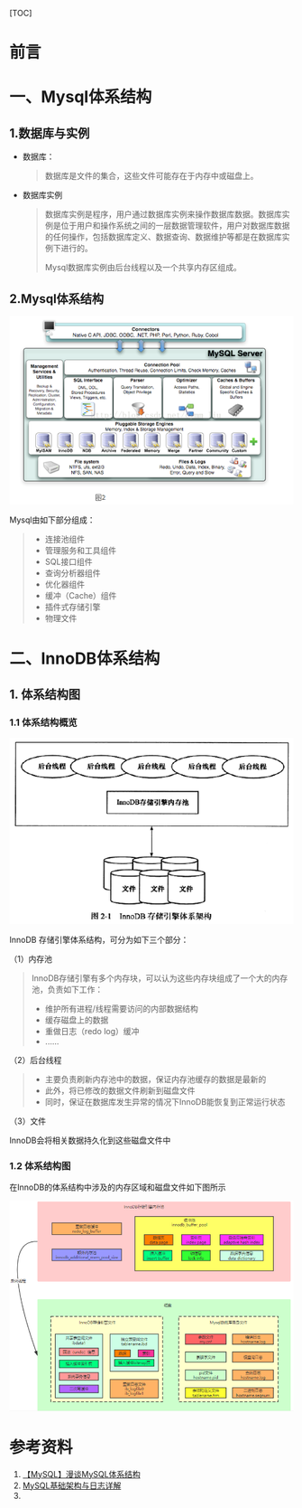 [TOC]









# 前言



# 一、Mysql体系结构

## 1.数据库与实例

- 数据库：

  > 数据库是文件的集合，这些文件可能存在于内存中或磁盘上。

- 数据库实例

  > 数据库实例是程序，用户通过数据库实例来操作数据库数据。数据库实例是位于用户和操作系统之间的一层数据管理软件，用户对数据库数据的任何操作，包括数据库定义、数据查询、数据维护等都是在数据库实例下进行的。
  >
  > Mysql数据库实例由后台线程以及一个共享内存区组成。





## 2.Mysql体系结构





![img](images/20150514224849922.png)





Mysql由如下部分组成：

> - 连接池组件
> - 管理服务和工具组件
> - SQL接口组件
> - 查询分析器组件
> - 优化器组件
> - 缓冲（Cache）组件
> - 插件式存储引擎
> - 物理文件





# 二、InnoDB体系结构

## 1. 体系结构图

### 1.1 体系结构概览

![1570550700057](images/1570550700057.png)



 InnoDB 存储引擎体系结构，可分为如下三个部分：

（1）内存池

> InnoDB存储引擎有多个内存块，可以认为这些内存块组成了一个大的内存池，负责如下工作：
>
> - 维护所有进程/线程需要访问的内部数据结构
> - 缓存磁盘上的数据
> - 重做日志（redo log）缓冲
> - ......



（2）后台线程

> - 主要负责刷新内存池中的数据，保证内存池缓存的数据是最新的
> - 此外，将已修改的数据文件刷新到磁盘文件
> - 同时，保证在数据库发生异常的情况下InnoDB能恢复到正常运行状态



（3）文件

InnoDB会将相关数据持久化到这些磁盘文件中



### 1.2 体系结构图

在InnoDB的体系结构中涉及的内存区域和磁盘文件如下图所示

![1570552147524](images/1570552147524.png)



















# 参考资料

1. [【MySQL】漫谈MySQL体系结构](https://blog.csdn.net/da_guo_li/article/details/80280289)
2. [MySQL基础架构与日志详解](https://blog.csdn.net/qq_40378034/article/details/90758268)
3. 
